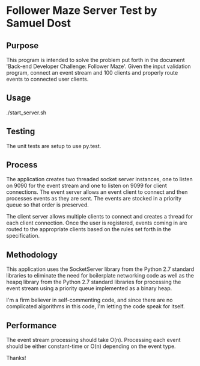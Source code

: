 Follower Maze Server Test by Samuel Dost
================================

  Purpose
  -------
  This program is intended to solve the problem put forth in the document 'Back-end Developer Challenge: Follower Maze'. Given the input validation program, connect an event stream and 100 clients and properly route events to connected user clients.

  Usage
  -----
  ./start_server.sh

  Testing
  -------
  The unit tests are setup to use py.test.

  Process
  -------
  The application creates two threaded socket server instances, one to listen on 9090 for the event stream and one to listen on 9099 for client connections. The event server allows an event client to connect and then processes events as they are sent. The events are stocked in a priority queue so that order is preserved.

  The client server allows multiple clients to connect and creates a thread for each client connection. Once the user is registered, events coming in are routed to the appropriate clients based on the rules set forth in the specification.

  Methodology
  -----------
  This application uses the SocketServer library from the Python 2.7 standard libraries to eliminate the need for boilerplate networking code as well as the heapq library from the Python 2.7 standard libraries for processing the event stream using a priority queue implemented as a binary heap.

  I'm a firm believer in self-commenting code, and since there are no complicated algorithms in this code, I'm letting the code speak for itself.

  Performance
  -----------
  The event stream processing should take O(n).  Processing each event should be either constant-time or O(n) depending on the event type.

  Thanks!
